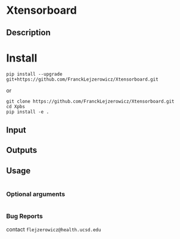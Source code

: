 # Xtensorboard

## Description

 # Install

```
pip install --upgrade git+https://github.com/FranckLejzerowicz/Xtensorboard.git
```
or
```
git clone https://github.com/FranckLejzerowicz/Xtensorboard.git
cd Xpbs
pip install -e .
```

## Input

## Outputs

## Usage

```
```

### Optional arguments

``` 
``` 

### Bug Reports

contact `flejzerowicz@health.ucsd.edu`
